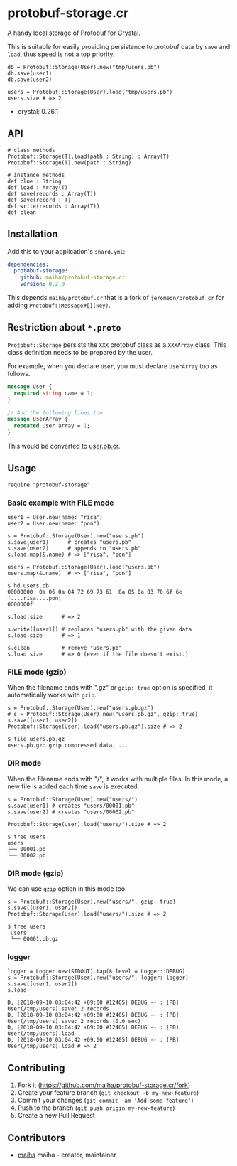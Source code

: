 # protobuf-storage.cr

A handy local storage of Protobuf for [Crystal](http://crystal-lang.org/).

This is suitable for easily providing persistence to protobuf data by `save` and `load`, thus speed is not a top priority.

```crystal
db = Protobuf::Storage(User).new("tmp/users.pb")
db.save(user1)
db.save(user2)

users = Protobuf::Storage(User).load("tmp/users.pb")
users.size # => 2
```

- crystal: 0.26.1

## API

```crystal
# class methods
Protobuf::Storage(T).load(path : String) : Array(T)
Protobuf::Storage(T).new(path : String)

# instance methods
def clue : String
def load : Array(T)
def save(records : Array(T))
def save(record : T)
def write(records : Array(T))
def clean
```

## Installation

Add this to your application's `shard.yml`:

```yaml
dependencies:
  protobuf-storage:
    github: maiha/protobuf-storage.cr
    version: 0.2.0
```

This depends `maiha/protobuf.cr` that is a fork of `jeromegn/protobuf.cr`
for adding `Protobuf::Message#[](key)`.

## Restriction about `*.proto`

`Protobuf::Storage` persists the `XXX` protobuf class as a `XXXArray` class.
This class definition needs to be prepared by the user.

For example, when you declare `User`, you must declare `UserArray` too as follows.

```protobuf
message User {
  required string name = 1;
}

// Add the following lines too.
message UserArray {
  repeated User array = 1;
}
```

This would be converted to [user.pb.cr](./spec/user.pb.cr).

## Usage

```crystal
require "protobuf-storage"
```

### Basic example with FILE mode

```crystal
user1 = User.new(name: "risa")
user2 = User.new(name: "pon")

s = Protobuf::Storage(User).new("users.pb")
s.save(user1)      # creates "users.pb"
s.save(user2)      # appends to "users.pb"
s.load.map(&.name) # => ["risa", "pon"]

users = Protobuf::Storage(User).load("users.pb")
users.map(&.name)  # => ["risa", "pon"]
```

```console
$ hd users.pb
00000000  0a 06 0a 04 72 69 73 61  0a 05 0a 03 70 6f 6e     |....risa....pon|
0000000f
```

```crystal
s.load.size      # => 2

s.write([user1]) # replaces "users.pb" with the given data
s.load.size      # => 1

s.clean          # remove "users.pb"
s.load.size      # => 0 (even if the file doesn't exist.)
```

### FILE mode (gzip)

When the filename ends with ".gz" or `gzip: true` option is specified,
it automatically works with `gzip`.

```crystal
s = Protobuf::Storage(User).new("users.pb.gz")
# s = Protobuf::Storage(User).new("users.pb.gz", gzip: true)
s.save([user1, user2])
Protobuf::Storage(User).load("users.pb.gz").size # => 2
```

```console
$ file users.pb.gz
users.pb.gz: gzip compressed data, ...
```

### DIR mode

When the filename ends with "/", it works with multiple files.
In this mode, a new file is added each time `save` is executed.

```crystal
s = Protobuf::Storage(User).new("users/")
s.save(user1) # creates "users/00001.pb"
s.save(user2) # creates "users/00002.pb"

Protobuf::Storage(User).load("users/").size # => 2
```

```console
$ tree users
users
├── 00001.pb
└── 00002.pb
```

### DIR mode (gzip)

We can use `gzip` option in this mode too.

```crystal
s = Protobuf::Storage(User).new("users/", gzip: true)
s.save([user1, user2])
Protobuf::Storage(User).load("users/").size # => 2
```

```console
$ tree users
 users
 └── 00001.pb.gz
```

### logger

```crystal
logger = Logger.new(STDOUT).tap(&.level = Logger::DEBUG)
s = Protobuf::Storage(User).new("users/", logger: logger)
s.save([user1, user2])
s.load
```

```text
D, [2018-09-10 03:04:42 +09:00 #12405] DEBUG -- : [PB] User(/tmp/users).save: 2 records
D, [2018-09-10 03:04:42 +09:00 #12405] DEBUG -- : [PB] User(/tmp/users).save: 2 records (0.0 sec)
D, [2018-09-10 03:04:42 +09:00 #12405] DEBUG -- : [PB] User(/tmp/users).load
D, [2018-09-10 03:04:42 +09:00 #12405] DEBUG -- : [PB] User(/tmp/users).load # => 2
```

## Contributing

1. Fork it (<https://github.com/maiha/protobuf-storage.cr/fork>)
2. Create your feature branch (`git checkout -b my-new-feature`)
3. Commit your changes (`git commit -am 'Add some feature'`)
4. Push to the branch (`git push origin my-new-feature`)
5. Create a new Pull Request

## Contributors

- [maiha](https://github.com/maiha) maiha - creator, maintainer
